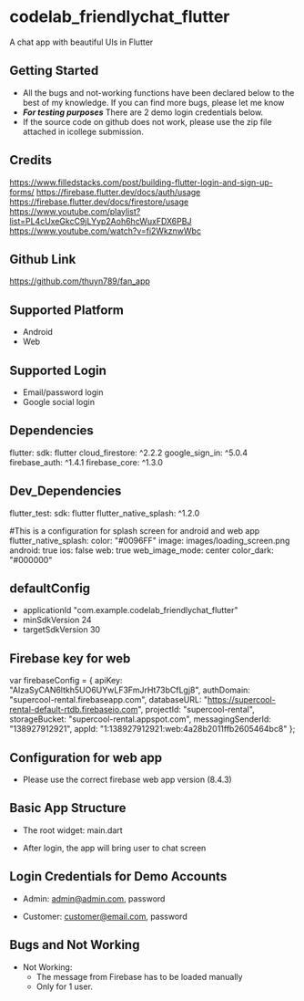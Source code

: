 # codelab_friendlychat_flutter

A chat app with beautiful UIs in Flutter


## Getting Started

- All the bugs and not-working functions have been declared below to the best of my knowledge.  If you can find more bugs, please let me know
- ***For testing purposes*** There are 2 demo login credentials below.
- If the source code on github does not work, please use the zip file attached in icollege submission.


## Credits

https://www.filledstacks.com/post/building-flutter-login-and-sign-up-forms/
https://firebase.flutter.dev/docs/auth/usage
https://firebase.flutter.dev/docs/firestore/usage
https://www.youtube.com/playlist?list=PL4cUxeGkcC9jLYyp2Aoh6hcWuxFDX6PBJ
https://www.youtube.com/watch?v=fi2WkznwWbc


## Github Link

https://github.com/thuyn789/fan_app


## Supported Platform

- Android
- Web


## Supported Login

- Email/password login
- Google social login


## Dependencies

flutter:
    sdk: flutter
  cloud_firestore: ^2.2.2
  google_sign_in: ^5.0.4
  firebase_auth: ^1.4.1
  firebase_core: ^1.3.0


## Dev_Dependencies

flutter_test:
    sdk: flutter
  flutter_native_splash: ^1.2.0

  #This is a configuration for splash screen for android and web app
flutter_native_splash:
  color: "#0096FF"
  image: images/loading_screen.png
  android: true
  ios: false
  web: true
  web_image_mode: center
  color_dark: "#000000"


## defaultConfig

- applicationId "com.example.codelab_friendlychat_flutter"
- minSdkVersion 24
- targetSdkVersion 30


## Firebase key for web

var firebaseConfig = {
    apiKey: "AIzaSyCAN6ltkh5UO6UYwLF3FmJrHt73bCfLgj8",
    authDomain: "supercool-rental.firebaseapp.com",
    databaseURL: "https://supercool-rental-default-rtdb.firebaseio.com",
    projectId: "supercool-rental",
    storageBucket: "supercool-rental.appspot.com",
    messagingSenderId: "138927912921",
    appId: "1:138927912921:web:4a28b2011ffb2605464bc8"
};


## Configuration for web app

- Please use the correct firebase web app version (8.4.3) 

<script src="https://www.gstatic.com/firebasejs/8.4.3/firebase-app.js"></script>
<script src="https://www.gstatic.com/firebasejs/8.4.3/firebase-firestore.js"></script>
<script src="https://www.gstatic.com/firebasejs/8.4.3/firebase-auth.js"></script>
<script src="./scripts/firebase-key.js"></script>


## Basic App Structure

- The root widget: main.dart

- After login, the app will bring user to chat screen


## Login Credentials for Demo Accounts

- Admin: admin@admin.com, password

- Customer: customer@email.com, password


## Bugs and Not Working

- Not Working: 
    + The message from Firebase has to be loaded manually
    + Only for 1 user.